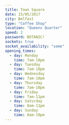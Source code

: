```yaml
---
title: Town Square
date: 15/05/2017
city: Belfast
type: "Coffee Shop"
location: "Queens Quarter"
speed: 2
password: BOTANIC!
sockets: true
socket_availability: "some"
opening_times:
  - day: Monday
    time: 7am-10pm
  - day: Tuesday
    time: 7am-10pm
  - day: Wednesday
    time: 7am-10pm
  - day: Thursday
    time: 7am-10pm
  - day: Friday
    time: 7am-11pm
  - day: Saturday
    time: 8am-11pm
  - day: Sunday
    time: 8am-10pm
---
```

